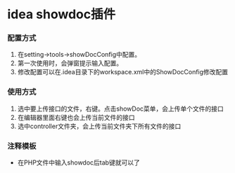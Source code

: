 # idea showdoc插件
### 配置方式
1. 在setting->tools->showDocConfig中配置。
2. 第一次使用时，会弹窗提示输入配置。
3. 修改配置可以在.idea目录下的workspace.xml中的ShowDocConfig修改配置

### 使用方式
1. 选中要上传接口的文件，右键。点击showDoc菜单，会上传单个文件的接口
2. 在编辑器里面右键也会上传当前文件的接口
3. 选中controller文件夹，会上传当前文件夹下所有文件的接口

### 注释模板
- 在PHP文件中输入showdoc后tab键就可以了
